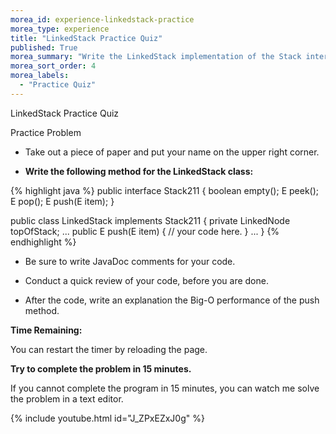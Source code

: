 ```yaml
---
morea_id: experience-linkedstack-practice
morea_type: experience
title: "LinkedStack Practice Quiz"
published: True
morea_summary: "Write the LinkedStack implementation of the Stack interface."
morea_sort_order: 4
morea_labels: 
  - "Practice Quiz"
---
```


LinkedStack Practice Quiz

Practice Problem

* Take out a piece of paper and put your name on the upper right corner.

* **Write the following method for the LinkedStack class:**

{% highlight java %}
public interface Stack211<E> {
  boolean empty();
  E peek();
  E pop();
  E push(E item);
}

public class LinkedStack<E> implements Stack211<E> {
  private LinkedNode<E> topOfStack;
  ...
  public E push(E item) {
    // your code here.
  }
  ...
}
{% endhighlight %}

  * Be sure to write JavaDoc comments for your code.

* Conduct a quick review of your code, before you are done.

* After the code, write an explanation the Big-O performance of the push method.

**Time Remaining:**

<script src="{{ site.baseurl }}/js/countdown.js" type="text/javascript"></script>
<!-- =========================================================== -->
<script type="application/javascript">
var myCountdown2 = new Countdown({
									time: 15 * 60,
									width:150,
									height:80,
									rangeHi:"minute"	// <- no comma on last item!
									});
</script>

You can restart the timer by reloading the page.

**Try to complete the problem in 15 minutes.**

If you cannot complete the program in 15 minutes, you can watch me solve the problem in a text editor.

{% include youtube.html id="J_ZPxEZxJ0g" %}